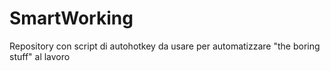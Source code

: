 # SmartWorking
Repository con script di autohotkey da usare per automatizzare "the boring stuff" al lavoro
